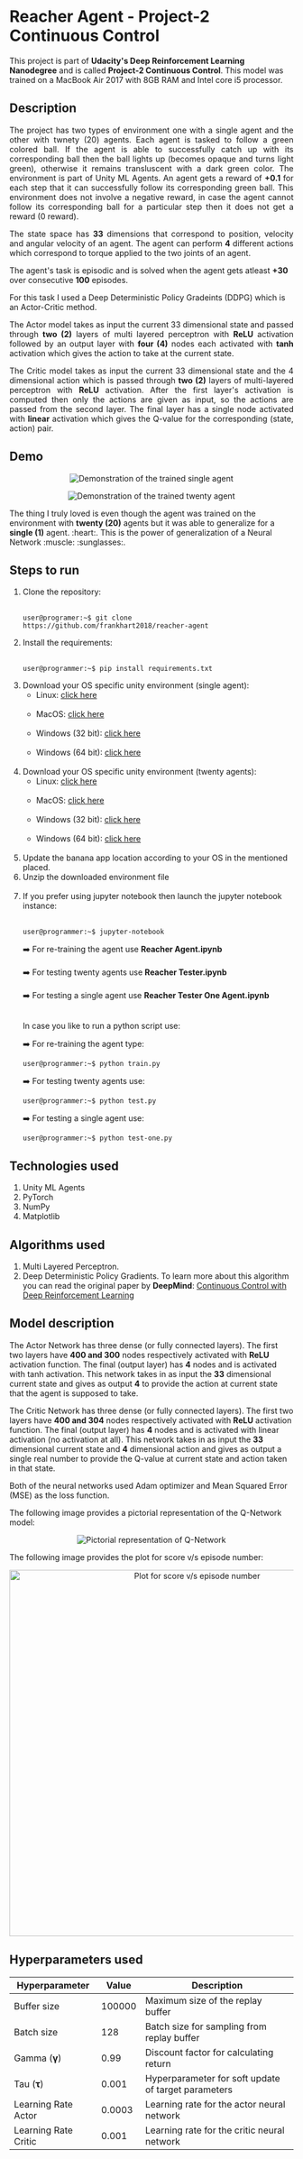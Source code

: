 # Reacher Agent - Project-2 Continuous Control

This project is part of <b>Udacity's Deep Reinforcement Learning Nanodegree</b> and is called <b>Project-2 Continuous Control</b>. This model was trained on a MacBook Air 2017 with 8GB RAM and Intel core i5 processor.

## Description

<p align="justify">The project has two types of environment one with a single agent and the other with twnety (20) agents. Each agent is tasked to follow a green colored ball. If the agent is able to successfully catch up with its corresponding ball then the ball lights up (becomes opaque and turns light green), otherwise it remains transluscent with a dark green color. The environment is part of Unity ML Agents. An agent gets a reward of <b>+0.1</b> for each step that it can successfully follow its corresponding green ball. This environment does not involve a negative reward, in case the agent cannot follow its corresponding ball for a particular step then it does not get a reward (0 reward).

<p align="justify">The state space has <b>33</b> dimensions that correspond to position, velocity and angular velocity of an agent. The agent can perform <b>4</b> different actions which correspond to torque applied to the two joints of an agent.</p>

<p>The agent's task is episodic and is solved when the agent gets atleast <b>+30</b> over consecutive <b>100</b> episodes.</p>

<p>For this task I used a Deep Deterministic Policy Gradeints (DDPG) which is an Actor-Critic method.</p>

<p align="justify">The Actor model takes as input the current 33 dimensional state and passed through <b>two (2)</b> layers of multi layered perceptron with <b>ReLU</b> activation followed by an output layer with <b>four (4)</b> nodes each activated with <b>tanh</b> activation which gives the action to take at the current state.</p>

<p align="justify">The Critic model takes as input the current 33 dimensional state and the 4 dimensional action which is passed through <b>two (2)</b> layers of multi-layered perceptron with <b>ReLU</b> activation. After the first layer's activation is computed then only the actions are given as input, so the actions are passed from the second layer. The final layer has a single node activated with <b>linear</b> activation which gives the Q-value for the corresponding (state, action) pair.</p>

## Demo

<p align='center'>
  <img src='images/demo-one.gif' alt='Demonstration of the trained single agent'>
</p>

<p align='center'>
  <img src='images/demo.gif' alt='Demonstration of the trained twenty agent'>
</p>

<p>The thing I truly loved is even though the agent was trained on the environment with <b>twenty (20)</b> agents but it was able to generalize for a <b>single (1)</b> agent. :heart:. This is the power of generalization of a Neural Network :muscle: :sunglasses:.</p>

## Steps to run

<ol>
  <li>Clone the repository:<br><br>
  
  ```console
  user@programer:~$ git clone https://github.com/frankhart2018/reacher-agent
  ```
  
  </li>
  <li>Install the requirements:<br><br>
  
  ```console
  user@programmer:~$ pip install requirements.txt
  ```
  
  </li>
  <li>Download your OS specific unity environment (single agent):
    <ul>
      <li>Linux: <a href='https://s3-us-west-1.amazonaws.com/udacity-drlnd/P2/Reacher/one_agent/Reacher_Linux.zip'>click here</a></li><br>
      <li>MacOS: <a href='https://s3-us-west-1.amazonaws.com/udacity-drlnd/P2/Reacher/one_agent/Reacher.app.zip'>click here</a></li><br>
      <li>Windows (32 bit): <a href='https://s3-us-west-1.amazonaws.com/udacity-drlnd/P2/Reacher/one_agent/Reacher_Windows_x86.zip'>click here</a></li><br>
      <li>Windows (64 bit): <a href='https://s3-us-west-1.amazonaws.com/udacity-drlnd/P2/Reacher/one_agent/Reacher_Windows_x86_64.zip'>click here </a></li><br>
    </ul>
  </li>
  
  <li>Download your OS specific unity environment (twenty agents):
    <ul>
      <li>Linux: <a href='https://s3-us-west-1.amazonaws.com/udacity-drlnd/P2/Reacher/Reacher_Linux.zip'>click here</a></li><br>
      <li>MacOS: <a href='https://s3-us-west-1.amazonaws.com/udacity-drlnd/P2/Reacher/Reacher.app.zip'>click here</a></li><br>
      <li>Windows (32 bit): <a href='https://s3-us-west-1.amazonaws.com/udacity-drlnd/P2/Reacher/Reacher_Windows_x86.zip'>click here</a></li><br>
      <li>Windows (64 bit): <a href='https://s3-us-west-1.amazonaws.com/udacity-drlnd/P2/Reacher/Reacher_Windows_x86_64.zip'>click here </a></li><br>
    </ul>
  </li>
  
  <li>Update the banana app location according to your OS in the mentioned placed.</li>
  <li>Unzip the downloaded environment file</li><br>
  <li>If you prefer using jupyter notebook then launch the jupyter notebook instance:<br><br>
  
  ```console
  user@programmer:~$ jupyter-notebook
  ```
  
  :arrow_right: For re-training the agent use <b>Reacher Agent.ipynb</b><br><br>
  :arrow_right: For testing twenty agents use <b>Reacher Tester.ipynb</b><br><br>
  :arrow_right: For testing a single agent use <b>Reacher Tester One Agent.ipynb</b><br><br>
  
  In case you like to run a python script use:<br>
  
  :arrow_right: For re-training the agent type:<br>
  
  ```console
  user@programmer:~$ python train.py
  ```
  
  :arrow_right: For testing twenty agents use:<br>
  
  ```console
  user@programmer:~$ python test.py
  ```
  
  :arrow_right: For testing a single agent use:<br>
  
  ```console
  user@programmer:~$ python test-one.py
  ```
  
  </li>
</ol>

## Technologies used

<ol>
  <li>Unity ML Agents</li>
  <li>PyTorch</li>
  <li>NumPy</li>
  <li>Matplotlib</li>
</ol>

## Algorithms used

<ol>
  <li>Multi Layered Perceptron.</li>
  <li>Deep Deterministic Policy Gradients. To learn more about this algorithm you can read the original paper by <b>DeepMind</b>: <a href='https://arxiv.org/pdf/1509.02971.pdf'>Continuous Control with Deep Reinforcement Learning</a></li>
</ol>

## Model description

<p>The Actor Network has three dense (or fully connected layers). The first two layers have <b>400 and 300</b> nodes respectively activated with <b>ReLU</b> activation function. The final (output layer) has <b>4</b> nodes and is activated with tanh activation. This network takes in as input the <b>33</b> dimensional current state and gives as output <b>4</b> to provide the action at current state that the agent is supposed to take.</p>

<p>The Critic Network has three dense (or fully connected layers). The first two layers have <b>400 and 304</b> nodes respectively activated with <b>ReLU</b> activation function. The final (output layer) has <b>4</b> nodes and is activated with linear activation (no activation at all). This network takes in as input the <b>33</b> dimensional current state and <b>4</b> dimensional action and gives as output a single real number to provide the Q-value at current state and action taken in that state.</p>

<p>Both of the neural networks used Adam optimizer and Mean Squared Error (MSE) as the loss function.</p>

<p>The following image provides a pictorial representation of the Q-Network model:</p>

<p align='center'>
  <img src='images/q-network.png' alt='Pictorial representation of Q-Network'>
</p>

<p>The following image provides the plot for score v/s episode number:</p>

<p align='center'>
  <img src='images/plot.png' alt='Plot for score v/s episode number' width='650'>
</p>

## Hyperparameters used

| Hyperparameter           | Value  | Description                                               |
|--------------------------|--------|-----------------------------------------------------------|
| Buffer size              | 100000 | Maximum size of the replay buffer                         |
| Batch size               | 128    | Batch size for sampling from replay buffer                |
| Gamma (<b>γ</b>)         | 0.99   | Discount factor for calculating return                    |
| Tau (<b>τ</b>)           | 0.001  | Hyperparameter for soft update of target parameters       |
| Learning Rate Actor      | 0.0003 | Learning rate for the actor neural network                |
| Learning Rate Critic     | 0.001  | Learning rate for the critic neural network               |
